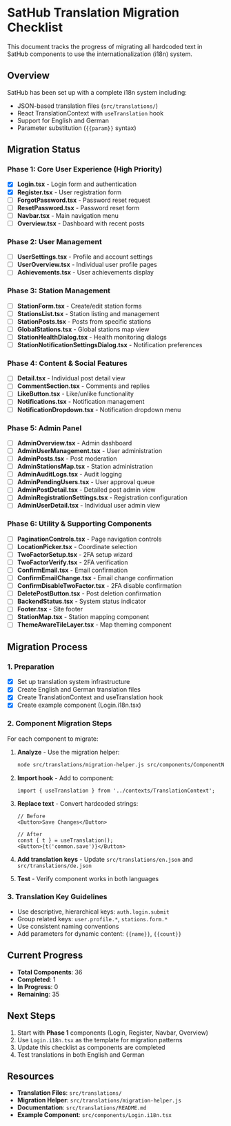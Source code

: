 # SatHub Translation Migration Checklist

This document tracks the progress of migrating all hardcoded text in SatHub components to use the internationalization (i18n) system.

## Overview

SatHub has been set up with a complete i18n system including:
- JSON-based translation files (`src/translations/`)
- React TranslationContext with `useTranslation` hook
- Support for English and German
- Parameter substitution (`{{param}}` syntax)

## Migration Status

### Phase 1: Core User Experience (High Priority)
- [x] **Login.tsx** - Login form and authentication
- [x] **Register.tsx** - User registration form
- [ ] **ForgotPassword.tsx** - Password reset request
- [ ] **ResetPassword.tsx** - Password reset form
- [ ] **Navbar.tsx** - Main navigation menu
- [ ] **Overview.tsx** - Dashboard with recent posts

### Phase 2: User Management
- [ ] **UserSettings.tsx** - Profile and account settings
- [ ] **UserOverview.tsx** - Individual user profile pages
- [ ] **Achievements.tsx** - User achievements display

### Phase 3: Station Management
- [ ] **StationForm.tsx** - Create/edit station forms
- [ ] **StationsList.tsx** - Station listing and management
- [ ] **StationPosts.tsx** - Posts from specific stations
- [ ] **GlobalStations.tsx** - Global stations map view
- [ ] **StationHealthDialog.tsx** - Health monitoring dialogs
- [ ] **StationNotificationSettingsDialog.tsx** - Notification preferences

### Phase 4: Content & Social Features
- [ ] **Detail.tsx** - Individual post detail view
- [ ] **CommentSection.tsx** - Comments and replies
- [ ] **LikeButton.tsx** - Like/unlike functionality
- [ ] **Notifications.tsx** - Notification management
- [ ] **NotificationDropdown.tsx** - Notification dropdown menu

### Phase 5: Admin Panel
- [ ] **AdminOverview.tsx** - Admin dashboard
- [ ] **AdminUserManagement.tsx** - User administration
- [ ] **AdminPosts.tsx** - Post moderation
- [ ] **AdminStationsMap.tsx** - Station administration
- [ ] **AdminAuditLogs.tsx** - Audit logging
- [ ] **AdminPendingUsers.tsx** - User approval queue
- [ ] **AdminPostDetail.tsx** - Detailed post admin view
- [ ] **AdminRegistrationSettings.tsx** - Registration configuration
- [ ] **AdminUserDetail.tsx** - Individual user admin view

### Phase 6: Utility & Supporting Components
- [ ] **PaginationControls.tsx** - Page navigation controls
- [ ] **LocationPicker.tsx** - Coordinate selection
- [ ] **TwoFactorSetup.tsx** - 2FA setup wizard
- [ ] **TwoFactorVerify.tsx** - 2FA verification
- [ ] **ConfirmEmail.tsx** - Email confirmation
- [ ] **ConfirmEmailChange.tsx** - Email change confirmation
- [ ] **ConfirmDisableTwoFactor.tsx** - 2FA disable confirmation
- [ ] **DeletePostButton.tsx** - Post deletion confirmation
- [ ] **BackendStatus.tsx** - System status indicator
- [ ] **Footer.tsx** - Site footer
- [ ] **StationMap.tsx** - Station mapping component
- [ ] **ThemeAwareTileLayer.tsx** - Map theming component

## Migration Process

### 1. Preparation
- [x] Set up translation system infrastructure
- [x] Create English and German translation files
- [x] Create TranslationContext and useTranslation hook
- [x] Create example component (Login.i18n.tsx)

### 2. Component Migration Steps
For each component to migrate:

1. **Analyze** - Use the migration helper:
   ```bash
   node src/translations/migration-helper.js src/components/ComponentName.tsx
   ```

2. **Import hook** - Add to component:
   ```tsx
   import { useTranslation } from '../contexts/TranslationContext';
   ```

3. **Replace text** - Convert hardcoded strings:
   ```tsx
   // Before
   <Button>Save Changes</Button>

   // After
   const { t } = useTranslation();
   <Button>{t('common.save')}</Button>
   ```

4. **Add translation keys** - Update `src/translations/en.json` and `src/translations/de.json`

5. **Test** - Verify component works in both languages

### 3. Translation Key Guidelines
- Use descriptive, hierarchical keys: `auth.login.submit`
- Group related keys: `user.profile.*`, `stations.form.*`
- Use consistent naming conventions
- Add parameters for dynamic content: `{{name}}`, `{{count}}`

## Current Progress

- **Total Components**: 36
- **Completed**: 1
- **In Progress**: 0
- **Remaining**: 35

## Next Steps

1. Start with **Phase 1** components (Login, Register, Navbar, Overview)
2. Use `Login.i18n.tsx` as the template for migration patterns
3. Update this checklist as components are completed
4. Test translations in both English and German

## Resources

- **Translation Files**: `src/translations/`
- **Migration Helper**: `src/translations/migration-helper.js`
- **Documentation**: `src/translations/README.md`
- **Example Component**: `src/components/Login.i18n.tsx`